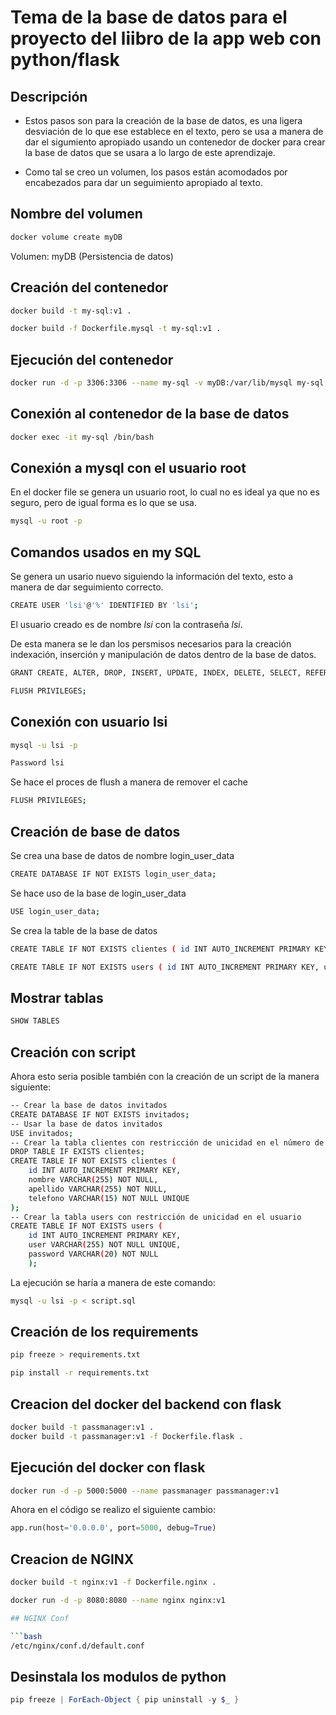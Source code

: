 # Tema de la base de datos para el proyecto del liibro de la app web con python/flask

## Descripción

- Estos pasos son para la creación de la base de datos, es una ligera desviación de lo que ese establece en el texto, pero se usa a manera de dar el sigumiento apropiado usando un contenedor de docker para crear la base de datos que se usara a lo largo de este aprendizaje.

- Como tal se creo un volumen, los pasos están acomodados por encabezados para dar un seguimiento apropiado al texto.


## Nombre del volumen

```bash
docker volume create myDB
```


Volumen: myDB (Persistencia de datos)

## Creación del contenedor
```bash
docker build -t my-sql:v1 .

docker build -f Dockerfile.mysql -t my-sql:v1 .

```
## Ejecución del contenedor
```bash
docker run -d -p 3306:3306 --name my-sql -v myDB:/var/lib/mysql my-sql:v1
```
## Conexión al contenedor de la base de datos
```bash
docker exec -it my-sql /bin/bash
```
## Conexión a mysql con el usuario root

En el docker file se genera un usuario root, lo cual no es ideal ya que no es seguro, pero de igual forma es lo que se usa.
```bash
mysql -u root -p
```

## Comandos usados en my SQL

Se genera un usario nuevo siguiendo la información del texto, esto a manera de dar seguimiento correcto.

```bash
CREATE USER 'lsi'@'%' IDENTIFIED BY 'lsi';
```
El usuario creado es de nombre *lsi* con la contraseña *lsi*.


De esta manera se le dan los persmisos necesarios para la creación indexación, inserción y manipulación de datos dentro de la base de datos.

```bash
GRANT CREATE, ALTER, DROP, INSERT, UPDATE, INDEX, DELETE, SELECT, REFERENCES, RELOAD on *.* TO 'lsi'@'%' WITH GRANT OPTION;
```

```bash
FLUSH PRIVILEGES;
```

## Conexión con usuario lsi


```bash
mysql -u lsi -p

Password lsi
```
Se hace el proces de flush a manera de remover el cache
```bash
FLUSH PRIVILEGES;
```
## Creación de base de datos

Se crea una base de datos de nombre login_user_data
```bash
CREATE DATABASE IF NOT EXISTS login_user_data;
```

Se hace uso de la base de login_user_data
```bash
USE login_user_data;
```
Se crea la table de la base de datos
```bash
CREATE TABLE IF NOT EXISTS clientes ( id INT AUTO_INCREMENT PRIMARY KEY, nombre VARCHAR(255) NOT NULL, apellido VARCHAR(255) NOT NULL, telefono VARCHAR(15) NOT NULL UNIQUE);
```
```bash
CREATE TABLE IF NOT EXISTS users ( id INT AUTO_INCREMENT PRIMARY KEY, user VARCHAR(255) NOT NULL UNIQUE, password VARCHAR(20) NOT NULL);
```

## Mostrar tablas
```bash
SHOW TABLES
```

## Creación con script

Ahora esto seria posible también con la creación de un script de la manera siguiente:

```bash
-- Crear la base de datos invitados 
CREATE DATABASE IF NOT EXISTS invitados; 
-- Usar la base de datos invitados 
USE invitados; 
-- Crear la tabla clientes con restricción de unicidad en el número de teléfono 
DROP TABLE IF EXISTS clientes; 
CREATE TABLE IF NOT EXISTS clientes ( 
    id INT AUTO_INCREMENT PRIMARY KEY, 
    nombre VARCHAR(255) NOT NULL, 
    apellido VARCHAR(255) NOT NULL, 
    telefono VARCHAR(15) NOT NULL UNIQUE 
);
-- Crear la tabla users con restricción de unicidad en el usuario
CREATE TABLE IF NOT EXISTS users ( 
    id INT AUTO_INCREMENT PRIMARY KEY, 
    user VARCHAR(255) NOT NULL UNIQUE, 
    password VARCHAR(20) NOT NULL
    );
```

La ejecución se haría a manera de este comando:

```bash
mysql -u lsi -p < script.sql
```

## Creación de los requirements 

```bash
pip freeze > requirements.txt
```

```bash
pip install -r requirements.txt
```


## Creacion del docker del backend con flask

```bash
docker build -t passmanager:v1 .
docker build -t passmanager:v1 -f Dockerfile.flask .    
```

## Ejecución del docker con flask

```bash
docker run -d -p 5000:5000 --name passmanager passmanager:v1
```

Ahora en el código se realizo el siguiente cambio:
```python
app.run(host='0.0.0.0', port=5000, debug=True)
```

## Creacion de NGINX

```bash
docker build -t nginx:v1 -f Dockerfile.nginx .   
```

```bash
docker run -d -p 8080:8080 --name nginx nginx:v1   

## NGINX Conf

```bash
/etc/nginx/conf.d/default.conf
```

## Desinstala los modulos de python

```powershell
pip freeze | ForEach-Object { pip uninstall -y $_ }

```